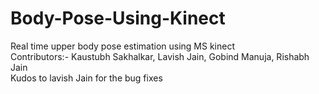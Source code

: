 # Body-Pose-Using-Kinect
Real time upper body pose estimation using MS kinect  
Contributors:- Kaustubh Sakhalkar, Lavish Jain, Gobind Manuja, Rishabh Jain  
Kudos to lavish Jain for the bug fixes  
